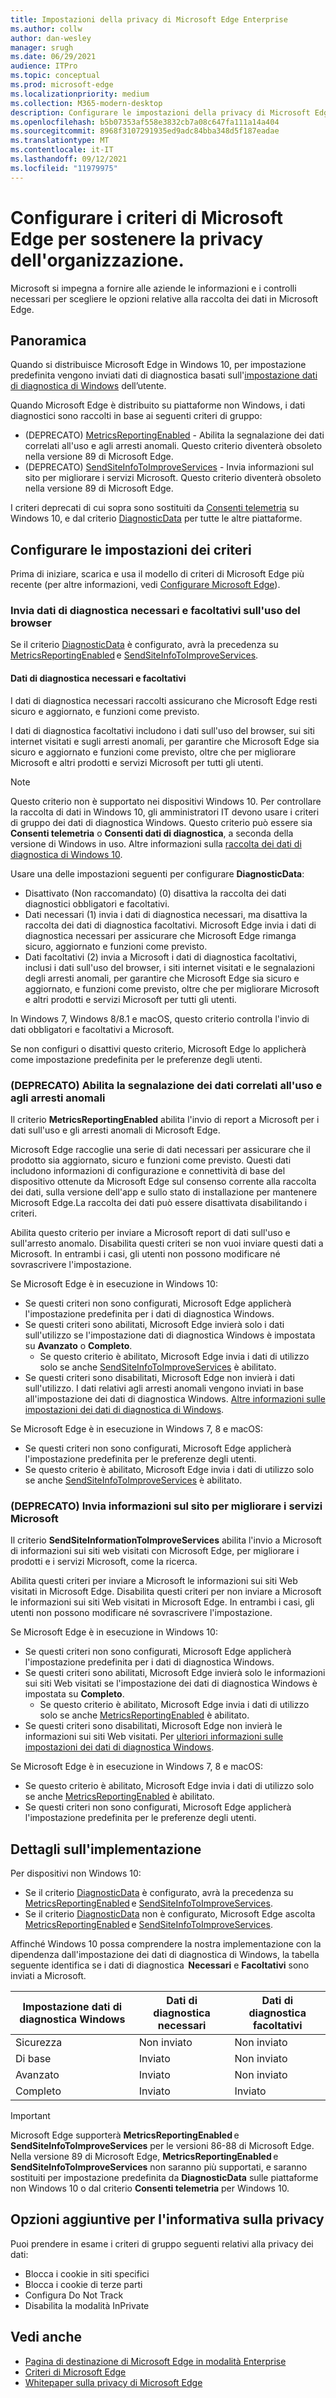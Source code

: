 ```yaml
---
title: Impostazioni della privacy di Microsoft Edge Enterprise
ms.author: collw
author: dan-wesley
manager: srugh
ms.date: 06/29/2021
audience: ITPro
ms.topic: conceptual
ms.prod: microsoft-edge
ms.localizationpriority: medium
ms.collection: M365-modern-desktop
description: Configurare le impostazioni della privacy di Microsoft Edge Enterprise
ms.openlocfilehash: b5b07353af558e3832cb7a08c647fa111a14a404
ms.sourcegitcommit: 8968f3107291935ed9adc84bba348d5f187eadae
ms.translationtype: MT
ms.contentlocale: it-IT
ms.lasthandoff: 09/12/2021
ms.locfileid: "11979975"
---
```

# <a name="configure-microsoft-edge-policies-to-support-enterprise-privacy"></a>Configurare i criteri di Microsoft Edge per sostenere la privacy dell'organizzazione.

Microsoft si impegna a fornire alle aziende le informazioni e i controlli necessari per scegliere le opzioni relative alla raccolta dei dati in Microsoft Edge.

## <a name="overview"></a>Panoramica

Quando si distribuisce Microsoft Edge in Windows 10, per impostazione predefinita vengono inviati dati di diagnostica basati sull'[impostazione dati di diagnostica di Windows](/windows/privacy/configure-windows-diagnostic-data-in-your-organization) dell’utente.

Quando Microsoft Edge è distribuito su piattaforme non Windows, i dati diagnostici sono raccolti in base ai seguenti criteri di gruppo:

- (DEPRECATO) [MetricsReportingEnabled](./microsoft-edge-policies.md#metricsreportingenabled) - Abilita la segnalazione dei dati correlati all'uso e agli arresti anomali. Questo criterio diventerà obsoleto nella versione 89 di Microsoft Edge.
- (DEPRECATO) [SendSiteInfoToImproveServices](./microsoft-edge-policies.md#sendsiteinfotoimproveservices) - Invia informazioni sul sito per migliorare i servizi Microsoft. Questo criterio diventerà obsoleto nella versione 89 di Microsoft Edge.

I criteri deprecati di cui sopra sono sostituiti da [Consenti telemetria](/windows/privacy/configure-windows-diagnostic-data-in-your-organization) su Windows 10, e dal criterio [DiagnosticData](./microsoft-edge-policies.md#diagnosticdata) per tutte le altre piattaforme.  

## <a name="configure-policy-settings"></a>Configurare le impostazioni dei criteri

Prima di iniziare, scarica e usa il modello di criteri di Microsoft Edge più recente (per altre informazioni, vedi [Configurare Microsoft Edge](configure-microsoft-edge.md)).

### <a name="send-required-and-optional-diagnostic-data-about-browser-usage"></a>Invia dati di diagnostica necessari e facoltativi sull'uso del browser

Se il criterio [DiagnosticData](./microsoft-edge-policies.md#diagnosticdata) è configurato, avrà la precedenza su [MetricsReportingEnabled](./microsoft-edge-policies.md#metricsreportingenabled) e [SendSiteInfoToImproveServices](./microsoft-edge-policies.md#sendsiteinfotoimproveservices).

#### <a name="required-and-optional-diagnostic-data"></a>Dati di diagnostica necessari e facoltativi

I dati di diagnostica necessari raccolti assicurano che Microsoft Edge resti sicuro e aggiornato, e funzioni come previsto.

I dati di diagnostica facoltativi includono i dati sull'uso del browser, sui siti internet visitati e sugli arresti anomali, per garantire che Microsoft Edge sia sicuro e aggiornato e funzioni come previsto, oltre che per migliorare Microsoft e altri prodotti e servizi Microsoft per tutti gli utenti.

> [!NOTE]
> Questo criterio non è supportato nei dispositivi Windows 10. Per controllare la raccolta di dati in Windows 10, gli amministratori IT devono usare i criteri di gruppo dei dati di diagnostica Windows. Questo criterio può essere sia **Consenti telemetria** o **Consenti dati di diagnostica**, a seconda della versione di Windows in uso. Altre informazioni sulla [raccolta dei dati di diagnostica di Windows 10](/windows/privacy/configure-windows-diagnostic-data-in-your-organization).

Usare una delle impostazioni seguenti per configurare **DiagnosticData**:

- Disattivato (Non raccomandato) (0) disattiva la raccolta dei dati diagnostici obbligatori e facoltativi. 
- Dati necessari (1) invia i dati di diagnostica necessari, ma disattiva la raccolta dei dati di diagnostica facoltativi. Microsoft Edge invia i dati di diagnostica necessari per assicurare che Microsoft Edge rimanga sicuro, aggiornato e funzioni come previsto. 
- Dati facoltativi (2) invia a Microsoft i dati di diagnostica facoltativi, inclusi i dati sull'uso del browser, i siti internet visitati e le segnalazioni degli arresti anomali, per garantire che Microsoft Edge sia sicuro e aggiornato, e funzioni come previsto, oltre che per migliorare Microsoft e altri prodotti e servizi Microsoft per tutti gli utenti.

In Windows 7, Windows 8/8.1 e macOS, questo criterio controlla l'invio di dati obbligatori e facoltativi a Microsoft.

Se non configuri o disattivi questo criterio, Microsoft Edge lo applicherà come impostazione predefinita per le preferenze degli utenti.

### <a name="deprecated-enable-usage-and-crash-related-data-reporting"></a>(DEPRECATO) Abilita la segnalazione dei dati correlati all'uso e agli arresti anomali

Il criterio **MetricsReportingEnabled** abilita l'invio di report a Microsoft per i dati sull'uso e gli arresti anomali di Microsoft Edge.

Microsoft Edge raccoglie una serie di dati necessari per assicurare che il prodotto sia aggiornato, sicuro e funzioni come previsto. Questi dati includono informazioni di configurazione e connettività di base del dispositivo ottenute da Microsoft Edge sul consenso corrente alla raccolta dei dati, sulla versione dell'app e sullo stato di installazione per mantenere Microsoft Edge.La raccolta dei dati può essere disattivata disabilitando i criteri.

Abilita questo criterio per inviare a Microsoft report di dati sull'uso e sull'arresto anomalo. Disabilita questi criteri se non vuoi inviare questi dati a Microsoft. In entrambi i casi, gli utenti non possono modificare né sovrascrivere l'impostazione.

Se Microsoft Edge è in esecuzione in Windows 10:

- Se questi criteri non sono configurati, Microsoft Edge applicherà l'impostazione predefinita per i dati di diagnostica Windows.
- Se questi criteri sono abilitati, Microsoft Edge invierà solo i dati sull'utilizzo se l'impostazione dati di diagnostica Windows è impostata su **Avanzato** o **Completo**.
  - Se questo criterio è abilitato, Microsoft Edge invia i dati di utilizzo solo se anche [SendSiteInfoToImproveServices](./microsoft-edge-policies.md#sendsiteinfotoimproveservices) è abilitato.
- Se questi criteri sono disabilitati, Microsoft Edge non invierà i dati sull'utilizzo. I dati relativi agli arresti anomali vengono inviati in base all'impostazione dei dati di diagnostica Windows. [Altre informazioni sulle impostazioni dei dati di diagnostica di Windows](/windows/privacy/configure-windows-diagnostic-data-in-your-organization).

Se Microsoft Edge è in esecuzione in Windows 7, 8 e macOS:

- Se questi criteri non sono configurati, Microsoft Edge applicherà l'impostazione predefinita per le preferenze degli utenti.
-  Se questo criterio è abilitato, Microsoft Edge invia i dati di utilizzo solo se anche [SendSiteInfoToImproveServices](./microsoft-edge-policies.md#sendsiteinfotoimproveservices) è abilitato.

### <a name="deprecated-send-site-information-to-improve-microsoft-services"></a>(DEPRECATO) Invia informazioni sul sito per migliorare i servizi Microsoft

Il criterio **SendSiteInformationToImproveServices** abilita l'invio a Microsoft di informazioni sui siti web visitati con Microsoft Edge, per migliorare i prodotti e i servizi Microsoft, come la ricerca.

Abilita questi criteri per inviare a Microsoft le informazioni sui siti Web visitati in Microsoft Edge. Disabilita questi criteri per non inviare a Microsoft le informazioni sui siti Web visitati in Microsoft Edge. In entrambi i casi, gli utenti non possono modificare né sovrascrivere l'impostazione.

Se Microsoft Edge è in esecuzione in Windows 10:

- Se questi criteri non sono configurati, Microsoft Edge applicherà l'impostazione predefinita per i dati di diagnostica Windows.
- Se questi criteri sono abilitati, Microsoft Edge invierà solo le informazioni sui siti Web visitati se l'impostazione dei dati di diagnostica Windows è impostata su **Completo**.
  - Se questo criterio è abilitato, Microsoft Edge invia i dati di utilizzo solo se anche [MetricsReportingEnabled](./microsoft-edge-policies.md#metricsreportingenabled) è abilitato. 
- Se questi criteri sono disabilitati, Microsoft Edge non invierà le informazioni sui siti Web visitati. Per [ulteriori informazioni sulle impostazioni dei dati di diagnostica Windows](/windows/privacy/configure-windows-diagnostic-data-in-your-organization).

Se Microsoft Edge è in esecuzione in Windows 7, 8 e macOS:

- Se questo criterio è abilitato, Microsoft Edge invia i dati di utilizzo solo se anche [MetricsReportingEnabled](./microsoft-edge-policies.md#metricsreportingenabled) è abilitato.
- Se questi criteri non sono configurati, Microsoft Edge applicherà l'impostazione predefinita per le preferenze degli utenti.

## <a name="implementation-details"></a>Dettagli sull'implementazione

Per dispositivi non Windows 10: 
- Se il criterio [DiagnosticData](./microsoft-edge-policies.md#diagnosticdata) è configurato, avrà la precedenza su [MetricsReportingEnabled](./microsoft-edge-policies.md#metricsreportingenabled) e [SendSiteInfoToImproveServices](./microsoft-edge-policies.md#sendsiteinfotoimproveservices). 
- Se il criterio [DiagnosticData](./microsoft-edge-policies.md#diagnosticdata) non è configurato, Microsoft Edge ascolta [MetricsReportingEnabled](./microsoft-edge-policies.md#metricsreportingenabled) e [SendSiteInfoToImproveServices](./microsoft-edge-policies.md#sendsiteinfotoimproveservices).  

Affinché Windows 10 possa comprendere la nostra implementazione con la dipendenza dall'impostazione dei dati di diagnostica di Windows, la tabella seguente identifica se i dati di diagnostica  **Necessari** e **Facoltativi** sono inviati a Microsoft.

| Impostazione dati di diagnostica Windows | Dati di diagnostica necessari  | Dati di diagnostica facoltativi |
|---------------------------------|-----------------------------------------------|-----------------------------------------------------|
| Sicurezza                        | Non inviato                                      | Non inviato                                            |
| Di base                           | Inviato                                      | Non inviato                                            |
| Avanzato                        | Inviato                                          | Non inviato                                            |
| Completo                            | Inviato                                          | Inviato                                                |

> [!IMPORTANT]
> Microsoft Edge supporterà **MetricsReportingEnabled** e **SendSiteInfoToImproveServices** per le versioni 86-88 di Microsoft Edge. Nella versione 89 di Microsoft Edge, **MetricsReportingEnabled** e **SendSiteInfoToImproveServices** non saranno più supportati, e saranno sostituiti per impostazione predefinita da **DiagnosticData** sulle piattaforme non Windows 10 o dal criterio **Consenti telemetria** per Windows 10.

## <a name="additional-privacy-policy-options"></a>Opzioni aggiuntive per l'informativa sulla privacy

Puoi prendere in esame i criteri di gruppo seguenti relativi alla privacy dei dati:

- Blocca i cookie in siti specifici
- Blocca i cookie di terze parti
- Configura Do Not Track
- Disabilita la modalità InPrivate

## <a name="see-also"></a>Vedi anche

- [Pagina di destinazione di Microsoft Edge in modalità Enterprise](https://aka.ms/EdgeEnterprise)
- [Criteri di Microsoft Edge](microsoft-edge-policies.md)
- [Whitepaper sulla privacy di Microsoft Edge](/microsoft-edge/privacy-whitepaper)